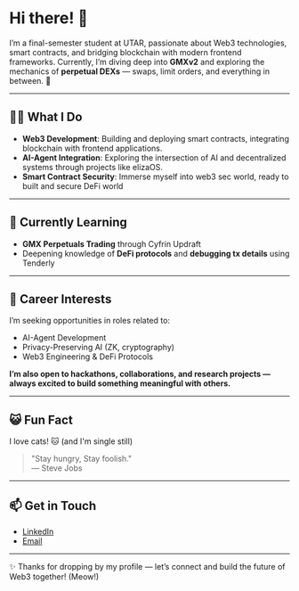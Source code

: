# Hi there! 👋

I’m a final-semester student at UTAR, passionate about Web3 technologies, smart contracts, and bridging blockchain with modern frontend frameworks. Currently, I’m diving deep into **GMXv2** and exploring the mechanics of **perpetual DEXs** — swaps, limit orders, and everything in between. 🚀

---

## 👨‍💻 What I Do

- **Web3 Development**: Building and deploying smart contracts, integrating blockchain with frontend applications.
- **AI-Agent Integration**: Exploring the intersection of AI and decentralized systems through projects like elizaOS.
- **Smart Contract Security**: Immerse myself into web3 sec world, ready to built and secure DeFi world 

---

## 🌱 Currently Learning

- **GMX Perpetuals Trading** through Cyfrin Updraft
- Deepening knowledge of **DeFi protocols** and **debugging tx details** using Tenderly
---

## 🎯 Career Interests

I’m seeking opportunities in roles related to:
- AI-Agent Development
- Privacy-Preserving AI (ZK, cryptography)
- Web3 Engineering & DeFi Protocols

**I’m also open to hackathons, collaborations, and research projects — always excited to build something meaningful with others.**

---

## 😺 Fun Fact

I love cats! 🐱 (and I'm single still) 

> "Stay hungry, Stay foolish."  
> — Steve Jobs

---

## 📫 Get in Touch

- [LinkedIn](https://www.linkedin.com/in/har-sze-hao-b69497372)
- [Email](szehaohar2@gmail.com)

---

✨ Thanks for dropping by my profile — let’s connect and build the future of Web3 together! (Meow!)
